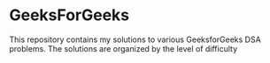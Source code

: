 # GeeksForGeeks
This repository contains my solutions to various GeeksforGeeks DSA problems. The solutions are organized by the level of difficulty
